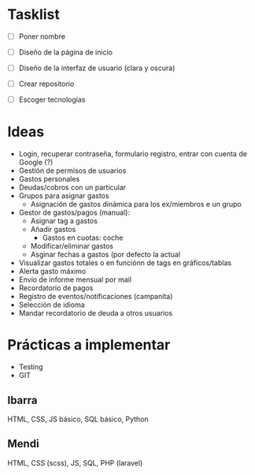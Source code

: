 # Tasklist

- [ ] Poner nombre

- [ ] Diseño de la página de inicio

- [ ] Diseño de la interfaz de usuario (clara y oscura)

- [ ] Crear repositorio

- [ ] Escoger tecnologías


# Ideas

* Login, recuperar contraseña, formulario registro, entrar con cuenta de Google (?)
* Gestión de permisos de usuarios
* Gastos personales
* Deudas/cobros con un particular 
* Grupos para asignar gastos
  * Asignación de gastos dinámica para los ex/miembros e un grupo
* Gestor de gastos/pagos (manual):
  * Asignar tag a gastos
  * Añadir gastos
    * Gastos en cuotas: coche
  * Modificar/eliminar gastos
  * Asginar fechas a gastos (por defecto la actual
* Visualizar gastos totales o en funciónn de tags en gráficos/tablas
* Alerta gasto máximo
* Envío de informe mensual por mail
* Recordatorio de pagos
* Registro de eventos/notificaciones (campanita)
* Selección de idioma
* Mandar recordatorio de deuda a otros usuarios
  

# Prácticas a implementar

* Testing
* GIT

## Ibarra
HTML, CSS, JS básico, SQL básico, Python

## Mendi
HTML, CSS (scss), JS, SQL, PHP (laravel)
